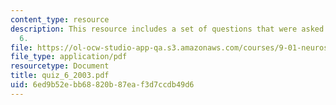 ```yaml
---
content_type: resource
description: This resource includes a set of questions that were asked during quiz
  6.
file: https://ol-ocw-studio-app-qa.s3.amazonaws.com/courses/9-01-neuroscience-and-behavior-fall-2003/6ed9b52ebb68820b87eaf3d7ccdb49d6_quiz_6_2003.pdf
file_type: application/pdf
resourcetype: Document
title: quiz_6_2003.pdf
uid: 6ed9b52e-bb68-820b-87ea-f3d7ccdb49d6
---
```

